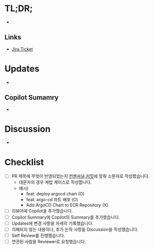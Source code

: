 # TL;DR;

[comment]: # "바뀐 내용을 간략하게 설명합니다. 세 줄 이상 넘어가는 경우, PR을 나누는 것을 고려해 보세요."

- 

## Links

[comment]: # "관련된 링크를 모두 작성합니다. 만약 존재하지 않는다면, 해당 줄을 제거해 주세요."

- [Jira Ticket](https://connexioh.atlassian.net/browse/티켓_ID)

# Updates

[comment]: # "변경 사항을 모두 작성합니다."

- 

## Copilot Sumamry

[comment]: # "Copilot을 이용하여 요약을 추가합니다."

- 

# Discussion

[comment]: # "함께 의논해야 할 사항을 모두 작성합니다."

- 

# Checklist

- [ ] PR 제목에 무엇이 반영되었는지 [컨벤셔널 커밋](https://www.conventionalcommits.org/ko/v1.0.0/)에 맞춰 소문자로 작성했습니다.
  - 대문자의 경우 케밥 케이스로 작성합니다.
  - 예시)
    - feat: deploy argocd chart (O)
    - feat: argo-cd 차트 배포 (O)
    - Add ArgoCD Chart to ECR Repository (X)
- [ ] 리뷰어에 Copilot을 추가했습니다.
- [ ] Copilot Summary에 Copilot의 Summary를 추가했습니다.
- [ ] Updates에 변경 사항을 자세히 기록했습니다.
- [ ] 이해되지 않는 내용이나, 추가 논의 사항을 Discussion을 작성했습니다.
- [ ] Self Review를 진행했습니다.
- [ ] 연관된 사람을 Reviewer로 요청했습니다.
